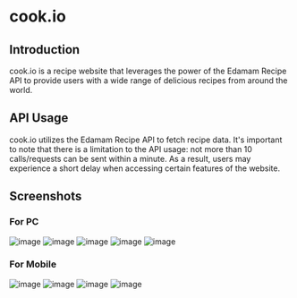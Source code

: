 # cook.io

## Introduction

cook.io is a recipe website that leverages the power of the Edamam Recipe API to provide users with a wide range of delicious recipes from around the world.

## API Usage

cook.io utilizes the Edamam Recipe API to fetch recipe data. It's important to note that there is a limitation to the API usage: not more than 10 calls/requests can be sent within a minute. As a result, users may experience a short delay when accessing certain features of the website. 

## Screenshots

### For PC
![image](https://github.com/Sypher0Dronzer/Cook.io/assets/83546205/c2cac75b-b7ea-40ee-82a3-ac723ad09fc9)
![image](https://github.com/Sypher0Dronzer/Cook.io/assets/83546205/6b2aa705-ebc3-43c3-a073-b47f08c5fda1)
![image](https://github.com/Sypher0Dronzer/Cook.io/assets/83546205/937d3d00-b9ff-499f-9f91-43bee208b7e2)
![image](https://github.com/Sypher0Dronzer/Cook.io/assets/83546205/13057fc3-2684-4cdd-9c7f-33cdbf67f14c)
![image](https://github.com/Sypher0Dronzer/Cook.io/assets/83546205/0bebf29b-50e2-4591-9335-5117f70074ba)



### For Mobile
![image](https://github.com/Sypher0Dronzer/Cook.io/assets/83546205/6fe435e7-321d-4daa-8c88-30520f182349)
![image](https://github.com/Sypher0Dronzer/Cook.io/assets/83546205/7d17ddba-14a1-46e3-b555-6ca9249382f9)
![image](https://github.com/Sypher0Dronzer/Cook.io/assets/83546205/4c4bdbc2-e6d2-45fc-9c87-0ee4e446ef44)
![image](https://github.com/Sypher0Dronzer/Cook.io/assets/83546205/998b6a44-4d84-4702-a381-4edba96e7d77)

